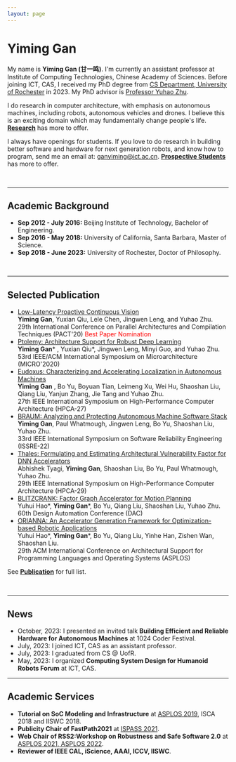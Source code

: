 ```yaml
---
layout: page
---
```


# Yiming Gan


My name is **Yiming Gan (甘一鸣)**. I'm currently an assistant professor at Institute of Computing Technologies, Chinese Academy of Sciences. Before joining ICT, CAS, I received my PhD degree from [CS Department, University of Rochester](https://www.cs.rochester.edu/) in 2023. My PhD advisor is [Professor Yuhao Zhu](https://yuhaozhu.com/). 

I do research in computer architecture, with emphasis on autonomous machines, including robots, autonomous vehicles and drones. I believe this is an exciting domain which may fundamentally change people's life. [**Research**](https://Gyiming.github.io/research) has more to offer. 

I always have openings for students. If you love to do research in building better software and hardware for next generation robots, and know how to program, send me an email at: ganyiming@ict.ac.cn. [**Prospective Students**](https://Gyiming.github.io/prostu) has more to offer. 

<br>

---

## Academic Background


- **Sep 2012 - July 2016:** Beijing Institute of Technology, Bachelor of Engineering.
- **Sep 2016 - May 2018:** University of California, Santa Barbara, Master of Science.
- **Sep 2018 - June 2023:** University of Rochester, Doctor of Philosophy. 

<br>

---

## Selected Publication

- [Low-Latency Proactive Continuous Vision](https://gyiming.github.io/file/PACT2020.pdf)<br>**Yiming Gan**, Yuxian Qiu, Lele Chen, Jingwen Leng, and Yuhao Zhu.<br>29th International Conference on Parallel Architectures and Compilation Techniques (PACT'20)<font color='red'> Best Paper Nomination </font><br> 
- [Ptolemy: Architecture Support for Robust Deep Learning](https://gyiming.github.io/file/MICRO2020.pdf)<br>**Yiming Gan*** , Yuxian Qiu*, Jingwen Leng, Minyi Guo, and Yuhao Zhu.<br>53rd IEEE/ACM International Symposium on Microarchitecture (MICRO'2020)<br>
- [Eudoxus: Characterizing and Accelerating Localization in Autonomous Machines](https://gyiming.github.io/file/hpca2021.pdf)<br>**Yiming Gan** , Bo Yu, Boyuan Tian, Leimeng Xu, Wei Hu, Shaoshan Liu, Qiang Liu, Yanjun Zhang, Jie Tang and Yuhao Zhu.<br>27th IEEE International Symposium on High-Performance Computer Architecture (HPCA-27)<br>
- [BRAUM: Analyzing and Protecting Autonomous Machine Software Stack](https://gyiming.github.io/file/ISSRE-22-camera-ready.pdf)<br>**Yiming Gan**, Paul Whatmough, Jingwen Leng, Bo Yu, Shaoshan Liu, Yuhao Zhu.<br>33rd IEEE International Symposium on Software Reliability Engineering (ISSRE-22)<br>
- [Thales: Formulating and Estimating Architectural Vulnerability Factor for DNN Accelerators](https://gyiming.github.io/file/ISSRE-22-camera-ready.pdf)<br>Abhishek Tyagi, **Yiming Gan**, Shaoshan Liu, Bo Yu, Paul Whatmough, Yuhao Zhu.<br>29th IEEE International Symposium on High-Performance Computer Architecture (HPCA-29)<br>
- [BLITZCRANK: Factor Graph Accelerator for Motion Planning](https://gyiming.github.io/file/ISSRE-22-camera-ready.pdf)<br>Yuhui Hao*, **Yiming Gan***, Bo Yu, Qiang Liu, Shaoshan Liu, Yuhao Zhu.<br>60th Design Automation Conference (DAC)<br>
- [ORIANNA: An Accelerator Generation Framework for Optimization-based Robotic Applications]()<br>Yuhui Hao*, **Yiming Gan***, Bo Yu, Qiang Liu, Yinhe Han, Zishen Wan, Shaoshan Liu.<br>29th ACM International Conference on Architectural Support for Programming Languages and Operating Systems (ASPLOS) <br>

See [**Publication**](https://Gyiming.github.io/publications) for full list. 

<br>

--- 

## News

- October, 2023: I presented an invited talk **Building Efficient and Reliable Hardware for Autonomous Machines** at 1024 Coder Festival.
- July, 2023: I joined ICT, CAS as an assistant professor. 
- July, 2023: I graduated from CS @ UofR.
- May, 2023: I organized **Computing System Design for Humanoid Robots Forum** at ICT, CAS. 

---

## Academic Services

- **Tutorial on SoC Modeling and Infrastructure** at [ASPLOS 2019](https://www.cs.rochester.edu/horizon/socinfra-tutorial/), ISCA 2018 and IISWC 2018. 
- **Publicity Chair of FastPath2021** at [ISPASS 2021](https://fastpath2020.github.io/FastPath2021/).
- **Web Chair of RSS2:Workshop on Robustness and Safe Software 2.0** at [ASPLOS 2021, ASPLOS 2022](https://rss2workshop.github.io/).
- **Reviewer of IEEE CAL, iScience, AAAI, ICCV, IISWC**.

<br>

